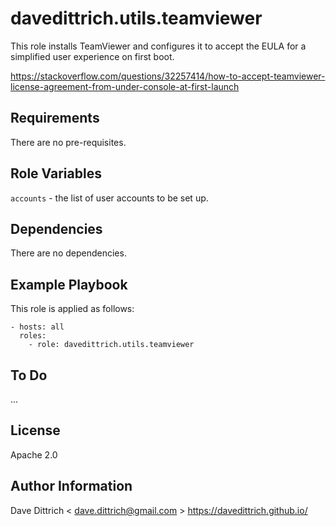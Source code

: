 davedittrich.utils.teamviewer
=============================

This role installs TeamViewer and configures it to accept the EULA for a simplified
user experience on first boot.

https://stackoverflow.com/questions/32257414/how-to-accept-teamviewer-license-agreement-from-under-console-at-first-launch


Requirements
------------

There are no pre-requisites.

Role Variables
--------------

`accounts` - the list of user accounts to be set up.

Dependencies
------------

There are no dependencies.

Example Playbook
----------------

This role is applied as follows:

```
- hosts: all
  roles:
    - role: davedittrich.utils.teamviewer
```

To Do
-----

...

License
-------

Apache 2.0

Author Information
------------------

Dave Dittrich < dave.dittrich@gmail.com >
https://davedittrich.github.io/
